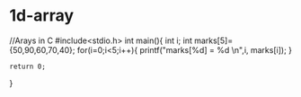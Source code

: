 # 1d-array
//Arays in C
#include<stdio.h>
int main(){
     int i;
    int marks[5]={50,90,60,70,40};
    for(i=0;i<5;i++){
         printf("marks[%d] = %d \n",i, marks[i]);
    }
    
    return 0;
           
}
